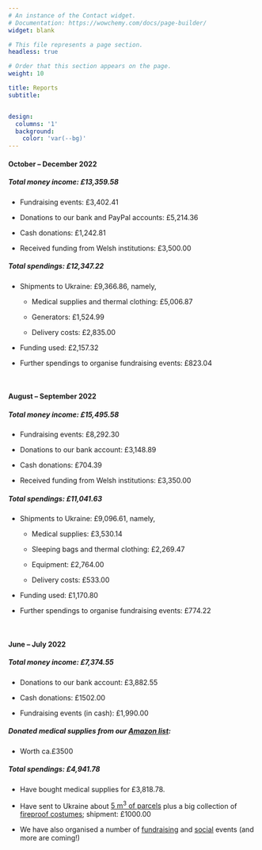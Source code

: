 ```yaml
---
# An instance of the Contact widget.
# Documentation: https://wowchemy.com/docs/page-builder/
widget: blank

# This file represents a page section.
headless: true

# Order that this section appears on the page.
weight: 10

title: Reports
subtitle:


design:
  columns: '1'
  background:
    color: 'var(--bg)'
---
```


<h4>October – December 2022</h4>

<h5>Total money income: £13,359.58</h5>

* Fundraising events: £3,402.41

* Donations to our bank and PayPal accounts: £5,214.36
    
* Cash donations: £1,242.81
    
* Received funding from Welsh institutions: £3,500.00


<h5>Total spendings: £12,347.22</h5>
    
* Shipments to Ukraine: £9,366.86, namely,
  
  + Medical supplies and thermal clothing: £5,006.87

  + Generators: £1,524.99

  + Delivery costs: £2,835.00
    
* Funding used: £2,157.32

* Further spendings to organise fundraising events: £823.04


 
<br/>

<h4>August – September 2022</h4>

<h5>Total money income: £15,495.58</h5>

* Fundraising events: £8,292.30

* Donations to our bank account: £3,148.89
    
* Cash donations: £704.39
    
* Received funding from Welsh institutions: £3,350.00

<h5>Total spendings: £11,041.63</h5>
    
* Shipments to Ukraine: £9,096.61, namely,
  
  + Medical supplies: £3,530.14

  + Sleeping bags and thermal clothing: £2,269.47

  + Equipment: £2,764.00

  + Delivery costs: £533.00 
    
* Funding used: £1,170.80

* Further spendings to organise fundraising events: £774.22


 
<br/>

<h4>June – July 2022</h4>

<h5>Total money income: £7,374.55</h5>

* Donations to our bank account: £3,882.55
    
* Cash donations: £1502.00
    
* Fundraising events (in cash): £1,990.00

<h5>Donated medical supplies from our <a href="https://www.amazon.co.uk/hz/wishlist/ls/3IKD8RINIZODU" target="_blank">Amazon list</a>:</h5> 

* Worth ca.£3500

<h5>Total spendings: £4,941.78</h5>
    
* Have bought medical supplies for £3,818.78.
    
* Have sent to Ukraine about <a href="/shipments/" target="_blank">5 m<sup>3</sup> of parcels</a> plus a big collection of <a href="/shipments/16-07-2022-double-shipment/" target="_blank">fireproof costumes</a>; shipment: £1000.00
    
* We have also organised a number of <a href="/fundraising/" target="_blank">fundraising</a> and <a href="/events/" target="_blank">social</a> events (and more are coming!)

